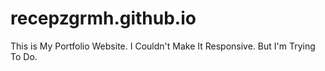 # recepzgrmh.github.io

This is My Portfolio Website.
I Couldn't Make It Responsive. But I'm Trying To Do.
